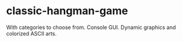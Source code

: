 # classic-hangman-game
With categories to choose from. Console GUI. Dynamic graphics and colorized ASCII arts.
